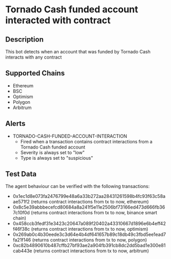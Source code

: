 # Tornado Cash funded account interacted with contract

## Description

This bot detects when an account that was funded by Tornado Cash interacts with any contract

## Supported Chains

- Ethereum
- BSC
- Optimism
- Polygon
- Arbitrum

## Alerts

- TORNADO-CASH-FUNDED-ACCOUNT-INTERACTION
  - Fired when a transaction contains contract interactions from a Tornado Cash funded account
  - Severity is always set to "low"
  - Type is always set to "suspicious"

## Test Data

The agent behaviour can be verified with the following transactions:

- 0x1ec1d8e073fa2476799e48a6a33b272aa28431261598b4fc93f63c58aae571f2 (returns contract interactions from tx to now, ethereum)
- 0x8c5e39abbbecefcd80684a8a241f5e11e2506bf73166ed473d666fb367c10f0d (returns contract interactions from tx to now, binance smart chain)
- 0x458ccb3fedf31e3423c20647a089f20402a43310667d1896e6b4eff42f46f38c (returns contract interactions from tx to now, optimism)
- 0x269ab0c4b30eede3c3d64e4b4df641657b89c18db49c3fbd5ee1ead7fa21f146 (returns contract interactions from tx to now, polygon)
- 0xc82b4890610b487cffb27bf93ae2a904fb391cb8dc2dd5bad1e300e81cab443e (returns contract interactions from tx to now, arbitrum)
